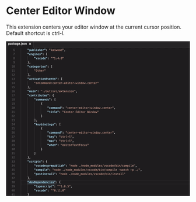 # Center Editor Window

This extension centers your editor window at the current cursor position. Default shortcut is ctrl-l.

![Centering the window](images/vscode-center-editor-window.gif)
